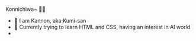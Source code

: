 Konnichiwa~ 🙋‍♂️

- 👋 I am Kannon, aka Kumi-san
- 👀 Currently trying to learn HTML and CSS, having an interest in AI world
- 

<!--
- 🔭 I’m currently working on ...
- 🌱 I’m currently learning ...
- 👯 I’m looking to collaborate on ...
- 🤔 I’m looking for help with ...
- 💬 Ask me about ...
- 📫 How to reach me: ...
- ⚡ Fun fact: ...
!-->
